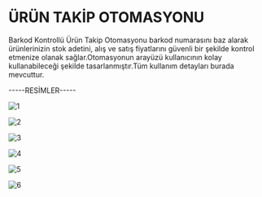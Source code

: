 # ÜRÜN TAKİP OTOMASYONU
Barkod Kontrollü Ürün Takip Otomasyonu barkod numarasını baz alarak ürünlerinizin stok adetini, alış ve satış fiyatlarını güvenli 
bir şekilde kontrol etmenize olanak sağlar.Otomasyonun arayüzü kullanıcının kolay kullanabileceği şekilde tasarlanmıştır.Tüm kullanım
detayları burada mevcuttur.

-----RESİMLER-----

![1](https://user-images.githubusercontent.com/28530740/36205479-90b5ae50-1197-11e8-81ce-9780051cd890.png)

![2](https://user-images.githubusercontent.com/28530740/36205480-90d495f4-1197-11e8-8eef-7abf79a41ba9.png)

![3](https://user-images.githubusercontent.com/28530740/36205481-90f2cf6a-1197-11e8-88cf-36cc942aa673.png)

![4](https://user-images.githubusercontent.com/28530740/36205482-910fdeb6-1197-11e8-9c02-64be3e72e87b.png)

![5](https://user-images.githubusercontent.com/28530740/36205483-912c0f32-1197-11e8-8460-d99c4e08dc6f.png)

![6](https://user-images.githubusercontent.com/28530740/36205484-914b3baa-1197-11e8-8b01-6dde2bf49936.png)
